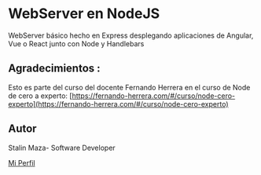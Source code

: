 # WebServer en NodeJS

WebServer básico hecho en Express desplegando aplicaciones de Angular, Vue o React junto con Node y Handlebars

## Agradecimientos :
Esto es parte del curso del docente Fernando Herrera en el curso de Node de cero a experto:
[https://fernando-herrera.com/#/curso/node-cero-experto](https://fernando-herrera.com/#/curso/node-cero-experto)

## Autor

Stalin Maza- Software Developer

[Mi Perfil](https://github.com/StalinMazaEpn)
